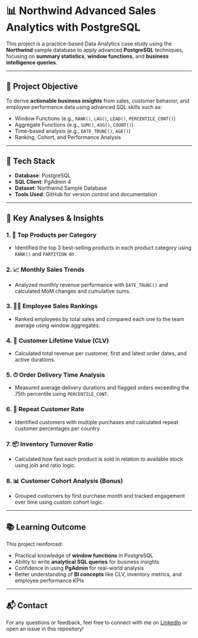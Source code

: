 # 📊 Northwind Advanced Sales Analytics with PostgreSQL

This project is a practice-based Data Analytics case study using the **Northwind** sample database to apply advanced **PostgreSQL** techniques, focusing on **summary statistics**, **window functions**, and **business intelligence queries**.

---

## 🚀 Project Objective

To derive **actionable business insights** from sales, customer behavior, and employee performance data using advanced SQL skills such as:

- Window Functions (e.g., `RANK()`, `LAG()`, `LEAD()`, `PERCENTILE_CONT()`)
- Aggregate Functions (e.g., `SUM()`, `AVG()`, `COUNT()`)
- Time-based analysis (e.g., `DATE_TRUNC()`, `AGE()`)
- Ranking, Cohort, and Performance Analysis

---

## 🧰 Tech Stack

- **Database**: PostgreSQL
- **SQL Client**: PgAdmin 4
- **Dataset**: Northwind Sample Database
- **Tools Used**: GitHub for version control and documentation

---

## 📌 Key Analyses & Insights

### 1. 🏅 Top Products per Category
- Identified the top 3 best-selling products in each product category using `RANK()` and `PARTITION BY`.

### 2. 📈 Monthly Sales Trends
- Analyzed monthly revenue performance with `DATE_TRUNC()` and calculated MoM changes and cumulative sums.

### 3. 👨‍💼 Employee Sales Rankings
- Ranked employees by total sales and compared each one to the team average using window aggregates.

### 4. 🛒 Customer Lifetime Value (CLV)
- Calculated total revenue per customer, first and latest order dates, and active durations.

### 5. ⏱ Order Delivery Time Analysis
- Measured average delivery durations and flagged orders exceeding the 75th percentile using `PERCENTILE_CONT`.

### 6. 🔁 Repeat Customer Rate
- Identified customers with multiple purchases and calculated repeat customer percentages per country.

### 7. 📦 Inventory Turnover Ratio
- Calculated how fast each product is sold in relation to available stock using join and ratio logic.

### 8. 📊 Customer Cohort Analysis (Bonus)
- Grouped customers by first purchase month and tracked engagement over time using custom cohort logic.

---

## 📚 Learning Outcome

This project reinforced:
- Practical knowledge of **window functions** in PostgreSQL
- Ability to write **analytical SQL queries** for business insights
- Confidence in using **PgAdmin** for real-world analysis
- Better understanding of **BI concepts** like CLV, inventory metrics, and employee performance KPIs

---

## 📬 Contact

For any questions or feedback, feel free to connect with me on [LinkedIn]([https://www.linkedin.com](https://www.linkedin.com/in/cemozcel%C4%B1k/)) or open an issue in this repository!
